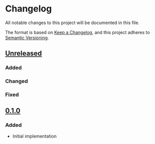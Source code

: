 # Changelog

All notable changes to this project will be documented in this file.

The format is based on [Keep a Changelog](https://keepachangelog.com/en/1.0.0/), and this project adheres
to [Semantic Versioning](https://semver.org/spec/v2.0.0.html).

## [Unreleased]

### Added

### Changed

### Fixed

## [0.1.0]

### Added

- Initial implementation

[Unreleased]: https://github.com/fujiapple852/fromage/compare/0.1.0...master
[0.1.0]: https://github.com/fujiapple852/fromage/compare/0.0.0...0.1.0
